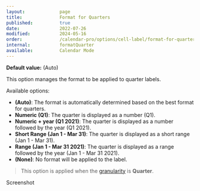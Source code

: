 ```yaml
---
layout:             page
title:              Format for Quarters
published:          true
date:               2022-07-26
modified:           2024-05-16
order:              /calendar-pro/options/cell-label/format-for-quarters
internal:           formatQuarter
available:          Calendar Mode
---
```

**Default value:** (Auto)

This option manages the format to be applied to quarter labels.

Available options:

- **(Auto)**: The format is automatically determined based on the best format for quarters.
- **Numeric (Q1)**: The quarter is displayed as a number (Q1).
- **Numeric + year (Q1 2021)**: The quarter is displayed as a number followed by the year (Q1 2021).
- **Short Range (Jan 1 - Mar 31)**: The quarter is displayed as a short range (Jan 1 - Mar 31).
- **Range (Jan 1 - Mar 31 2021)**: The quarter is displayed as a range followed by the year (Jan 1 - Mar 31 2021).
- **(None)**: No format will be applied to the label. 

> This option is applied when the [granularity](../../features/granularities.md) is **Quarter**.

<todo>Screenshot</todo>